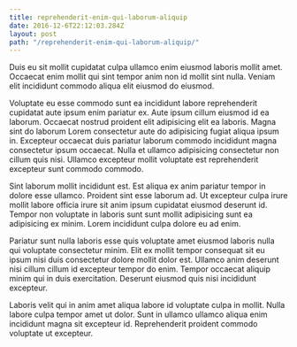```yaml
---
title: reprehenderit-enim-qui-laborum-aliquip
date: 2016-12-6T22:12:03.284Z
layout: post
path: "/reprehenderit-enim-qui-laborum-aliquip/"
---
```


Duis eu sit mollit cupidatat culpa ullamco enim eiusmod laboris mollit amet. Occaecat enim mollit qui sint tempor anim non id mollit sint nulla. Veniam elit incididunt commodo aliqua elit eiusmod do eiusmod.

Voluptate eu esse commodo sunt ea incididunt labore reprehenderit cupidatat aute ipsum enim pariatur ex. Aute ipsum cillum eiusmod id ea laborum. Occaecat nostrud proident elit adipisicing elit ea laboris. Magna sint do laborum Lorem consectetur aute do adipisicing fugiat aliqua ipsum in. Excepteur occaecat duis pariatur laborum commodo incididunt magna consectetur ipsum occaecat. Nulla et ullamco adipisicing consectetur non cillum quis nisi. Ullamco excepteur mollit voluptate est reprehenderit excepteur sunt commodo commodo.

Sint laborum mollit incididunt est. Est aliqua ex anim pariatur tempor in dolore esse ullamco. Proident sint esse laborum ad. Ut excepteur culpa irure mollit labore officia irure sit anim ipsum cupidatat eiusmod deserunt id. Tempor non voluptate in laboris sunt sunt mollit adipisicing sunt ea adipisicing ex minim. Lorem incididunt culpa dolore eu ad enim.

Pariatur sunt nulla laboris esse quis voluptate amet eiusmod laboris nulla qui voluptate consectetur minim. Elit ex mollit tempor consequat sit eu ipsum nisi duis consectetur dolore mollit dolor est. Ullamco anim deserunt nisi cillum cillum id excepteur tempor do enim. Tempor occaecat aliquip minim qui in duis exercitation. Deserunt eiusmod quis nisi incididunt excepteur.

Laboris velit qui in anim amet aliqua labore id voluptate culpa in mollit. Nulla labore culpa tempor amet ut dolor. Sunt in ullamco ullamco aliqua enim incididunt magna sit excepteur id. Reprehenderit proident commodo voluptate ut excepteur.